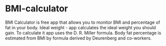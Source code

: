 # BMI-calculator
BMI Calculator is free app that allows you to monitor BMI and percentage of fat in your body. Ideal weight - app calculates the ideal weight you should gain. To calculate it app uses the D. R. Miller formula. Body fat percentage is estimated from BMI by formula derived by Deurenberg and co-workers.


